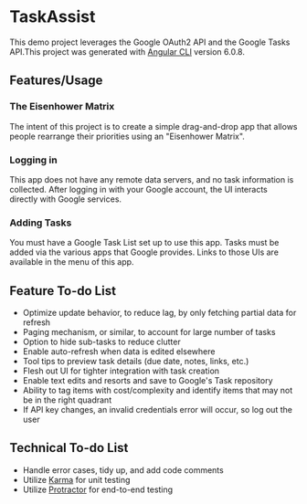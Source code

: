 # TaskAssist

This demo project leverages the Google OAuth2 API and the Google Tasks API.This project was generated with [Angular CLI](https://github.com/angular/angular-cli) version 6.0.8.

## Features/Usage

### The Eisenhower Matrix

The intent of this project is to create a simple drag-and-drop app that allows people rearrange their priorities using an "Eisenhower Matrix".

### Logging in

This app does not have any remote data servers, and no task information is collected.  After logging in with your Google account, the UI interacts directly with Google services.

### Adding Tasks

You must have a Google Task List set up to use this app.  Tasks must be added via the various apps that Google provides.  Links to those UIs are available in the menu of this app.

## Feature To-do List

* Optimize update behavior, to reduce lag, by only fetching partial data for refresh
* Paging mechanism, or similar, to account for large number of tasks
* Option to hide sub-tasks to reduce clutter
* Enable auto-refresh when data is edited elsewhere
* Tool tips to preview task details (due date, notes, links, etc.)
* Flesh out UI for tighter integration with task creation
* Enable text edits and resorts and save to Google's Task repository
* Ability to tag items with cost/complexity and identify items that may not be in the right quadrant
* If API key changes, an invalid credentials error will occur, so log out the user

## Technical To-do List

* Handle error cases, tidy up, and add code comments
* Utilize [Karma](https://karma-runner.github.io) for unit testing
* Utilize [Protractor](http://www.protractortest.org/) for  end-to-end testing